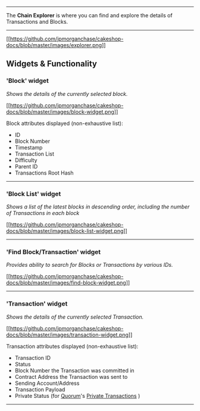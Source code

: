 
***
The **Chain Explorer** is where you can find and explore the details of Transactions and Blocks.
***

[[https://github.com/jpmorganchase/cakeshop-docs/blob/master/images/explorer.png]]

## Widgets & Functionality
### 'Block' widget
<em>Shows the details of the currently selected block.</em>

[[https://github.com/jpmorganchase/cakeshop-docs/blob/master/images/block-widget.png]]

Block attributes displayed (non-exhaustive list):
* ID
* Block Number
* Timestamp
* Transaction List
* Difficulty
* Parent ID
* Transactions Root Hash

***

### 'Block List' widget
<em>Shows a list of the latest blocks in descending order, including the number of Transactions in each block</em>

[[https://github.com/jpmorganchase/cakeshop-docs/blob/master/images/block-list-widget.png]]

***

### 'Find Block/Transaction' widget
<em>Provides ability to search for Blocks or Transactions by various IDs.</em>


[[https://github.com/jpmorganchase/cakeshop-docs/blob/master/images/find-block-widget.png]]

***

### 'Transaction' widget
<em>Shows the details of the currently selected Transaction.</em>

[[https://github.com/jpmorganchase/cakeshop-docs/blob/master/images/transaction-widget.png]]

Transaction attributes displayed (non-exhaustive list):
* Transaction ID
* Status
* Block Number the Transaction was committed in
* Contract Address the Transaction was sent to
* Sending Account/Address
* Transaction Payload
* Private Status (for [Quorum](https://github.com/jpmorganchase/quorum)'s [Private Transactions](https://github.com/jpmorganchase/quorum/wiki/Transaction-Processing#private-transactions) )

***